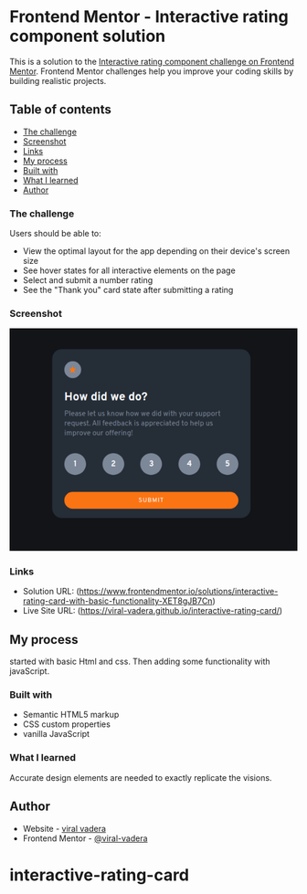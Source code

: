# Frontend Mentor - Interactive rating component solution

This is a solution to the [Interactive rating component challenge on Frontend Mentor](https://www.frontendmentor.io/challenges/interactive-rating-component-koxpeBUmI). Frontend Mentor challenges help you improve your coding skills by building realistic projects.

## Table of contents

- [The challenge](#the-challenge)
- [Screenshot](#screenshot)
- [Links](#links)
- [My process](#my-process)
- [Built with](#built-with)
- [What I learned](#what-i-learned)
- [Author](#author)

### The challenge

Users should be able to:

- View the optimal layout for the app depending on their device's screen size
- See hover states for all interactive elements on the page
- Select and submit a number rating
- See the "Thank you" card state after submitting a rating

### Screenshot

![](images/Screenshot%20from%202023-07-29%2023-55-59.png)

### Links

- Solution URL: (https://www.frontendmentor.io/solutions/interactive-rating-card-with-basic-functionality-XET8gJB7Cn)
- Live Site URL: (https://viral-vadera.github.io/interactive-rating-card/)

## My process

started with basic Html and css. Then adding some functionality with javaScript.

### Built with

- Semantic HTML5 markup
- CSS custom properties
- vanilla JavaScript

### What I learned

Accurate design elements are needed to exactly replicate the visions.

## Author

- Website - [viral vadera](https://github.com/viral-vadera)
- Frontend Mentor - [@viral-vadera](https://www.frontendmentor.io/profile/viral-vadera)



# interactive-rating-card
